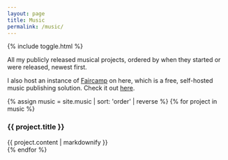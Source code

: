 ```yaml
---
layout: page
title: Music
permalink: /music/
---
```

{% include toggle.html %}

All my publicly released musical projects, ordered by when they started or were released, newest first.

I also host an instance of [Faircamp](https://simonrepp.com/faircamp/) on here, which is a free, self-hosted music publishing solution.
Check it out [here](https://music.padpalon.ch/).

{% assign music = site.music | sort: 'order' | reverse %}
{% for project in music %}
<div class="toggle-enabled">
<h3>{{ project.title }}</h3>
{{ project.content | markdownify }}
</div>
{% endfor %}